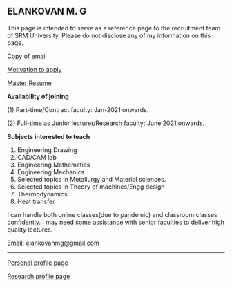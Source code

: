 ## ELANKOVAN M. G

This page is intended to serve as a reference page to the recruitment team of SRM University. Please do not disclose any of my information on this page.

[Copy of email]()

[Motivation to apply]()

[Master Resume]()

**Availability of joining**

(1) Part-time/Contract faculty: Jan-2021 onwards.

(2) Full-time as Junior lecturer/Research faculty: June 2021 onwards.

**Subjects interested to teach**

1. Engineering Drawing
2. CAD/CAM lab
3. Engineering Mathematics
7. Engineering Mechanics
4. Selected topics in Metallurgy and Material sciences.
5. Selected topics in Theory of machines/Engg design
5. Thermodynamics
6. Heat transfer

I can handle both online classes(due to pandemic) and classroom classes confidently. I may need some assistance with senior faculties to deliver high quality lectures.

Email: elankovanmg@gmail.com



------------------------------------------------------------

[Personal profile page]()

[Research profile page]()
